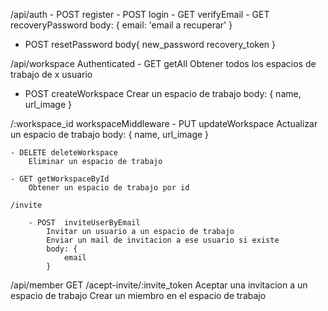 /api/auth - POST register - POST login - GET verifyEmail - GET recoveryPassword body: { email: 'email a recuperar' }

- POST resetPassword
    body{
        new_password
        recovery_token
    }
    
/api/workspace Authenticated - GET getAll Obtener todos los espacios de trabajo de x usuario

- POST createWorkspace
    Crear un espacio de trabajo
    body: {
        name,
        url_image
    }

/:workspace_id workspaceMiddleware
    - PUT updateWorkspace
        Actualizar un espacio de trabajo
        body: {
            name,
            url_image
        }
    
    - DELETE deleteWorkspace
        Eliminar un espacio de trabajo
    
    - GET getWorkspaceById
        Obtener un espacio de trabajo por id

    /invite

        - POST  inviteUserByEmail
            Invitar un usuario a un espacio de trabajo
            Enviar un mail de invitacion a ese usuario si existe
            body: {
                email
            }
/api/member GET /acept-invite/:invite_token Aceptar una invitacion a un espacio de trabajo Crear un miembro en el espacio de trabajo